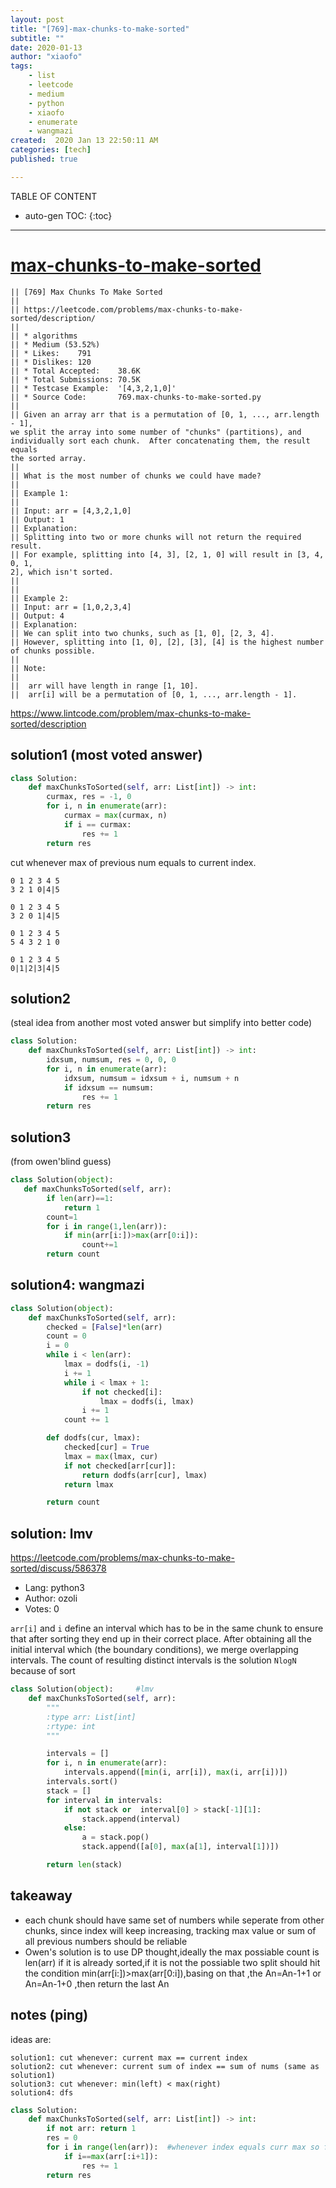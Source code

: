 ```yaml
---
layout: post
title: "[769]-max-chunks-to-make-sorted"
subtitle: ""
date: 2020-01-13
author: "xiaofo"
tags: 
    - list
    - leetcode
    - medium
    - python
    - xiaofo
    - enumerate
    - wangmazi
created:  2020 Jan 13 22:50:11 AM
categories: [tech]
published: true

---
```


TABLE OF CONTENT

* auto-gen TOC:
{:toc}

- - -

# [max-chunks-to-make-sorted](https://leetcode.com/problems/max-chunks-to-make-sorted/)

    || [769] Max Chunks To Make Sorted  
    || 
    || https://leetcode.com/problems/max-chunks-to-make-sorted/description/
    || 
    || * algorithms
    || * Medium (53.52%)
    || * Likes:    791
    || * Dislikes: 120
    || * Total Accepted:    38.6K
    || * Total Submissions: 70.5K
    || * Testcase Example:  '[4,3,2,1,0]'
    || * Source Code:       769.max-chunks-to-make-sorted.py
    || 
    || Given an array arr that is a permutation of [0, 1, ..., arr.length - 1],
    we split the array into some number of "chunks" (partitions), and
    individually sort each chunk.  After concatenating them, the result equals
    the sorted array.
    || 
    || What is the most number of chunks we could have made?
    || 
    || Example 1:
    || 
    || Input: arr = [4,3,2,1,0]
    || Output: 1
    || Explanation:
    || Splitting into two or more chunks will not return the required result.
    || For example, splitting into [4, 3], [2, 1, 0] will result in [3, 4, 0, 1,
    2], which isn't sorted.
    || 
    || 
    || Example 2:
    || Input: arr = [1,0,2,3,4]
    || Output: 4
    || Explanation:
    || We can split into two chunks, such as [1, 0], [2, 3, 4].
    || However, splitting into [1, 0], [2], [3], [4] is the highest number of chunks possible.
    || 
    || Note:
    || 
    || 	arr will have length in range [1, 10].
    || 	arr[i] will be a permutation of [0, 1, ..., arr.length - 1].

https://www.lintcode.com/problem/max-chunks-to-make-sorted/description

## solution1 (most voted answer) 

```python
class Solution:
    def maxChunksToSorted(self, arr: List[int]) -> int:
        curmax, res = -1, 0
        for i, n in enumerate(arr):
            curmax = max(curmax, n)
            if i == curmax:
                res += 1
        return res
```

cut whenever max of previous num equals to current index.

    0 1 2 3 4 5
    3 2 1 0|4|5

    0 1 2 3 4 5
    3 2 0 1|4|5

    0 1 2 3 4 5
    5 4 3 2 1 0

    0 1 2 3 4 5
    0|1|2|3|4|5

## solution2 

(steal idea from another most voted answer but simplify into better code) 

```python
class Solution:
    def maxChunksToSorted(self, arr: List[int]) -> int:
        idxsum, numsum, res = 0, 0, 0
        for i, n in enumerate(arr):
            idxsum, numsum = idxsum + i, numsum + n
            if idxsum == numsum:
                res += 1
        return res
```

## solution3

(from owen'blind guess)

```python
class Solution(object):
   def maxChunksToSorted(self, arr):
        if len(arr)==1:
            return 1
        count=1
        for i in range(1,len(arr)):
            if min(arr[i:])>max(arr[0:i]):
                count+=1
        return count
```

## solution4: wangmazi

```python
class Solution(object):
    def maxChunksToSorted(self, arr):
        checked = [False]*len(arr)
        count = 0
        i = 0
        while i < len(arr):
            lmax = dodfs(i, -1)
            i += 1
            while i < lmax + 1:
                if not checked[i]:
                    lmax = dodfs(i, lmax)
                i += 1
            count += 1

        def dodfs(cur, lmax):
            checked[cur] = True
            lmax = max(lmax, cur)
            if not checked[arr[cur]]:
                return dodfs(arr[cur], lmax)
            return lmax

        return count
```


## solution: lmv

https://leetcode.com/problems/max-chunks-to-make-sorted/discuss/586378

* Lang:    python3
* Author:  ozoli
* Votes:   0

`arr[i]` and `i` define an interval which has to be in the same chunk to ensure
that after sorting they end up in their correct place. After obtaining all the
initial interval which (the boundary conditions), we merge overlapping
intervals. The count of resulting distinct intervals is the solution `NlogN`
because of sort

```python
class Solution(object):     #lmv
    def maxChunksToSorted(self, arr):
        """
        :type arr: List[int]
        :rtype: int
        """

        intervals = []
        for i, n in enumerate(arr):
            intervals.append([min(i, arr[i]), max(i, arr[i])])
        intervals.sort()
        stack = []
        for interval in intervals:
            if not stack or  interval[0] > stack[-1][1]:
                stack.append(interval)
            else:
                a = stack.pop()
                stack.append([a[0], max(a[1], interval[1])])

        return len(stack)
```

## takeaway 

- each chunk should have same set of numbers while seperate from other chunks,
  since index will keep increasing, tracking max value or sum of all previous
  numbers should be reliable
- Owen's solution is to use DP thought,ideally the max possiable count is
  len(arr) if it is already sorted,if it is not the possiable two split should
  hit the condition min(arr[i:])>max(arr[0:i]),basing on that ,the An=An-1+1 or
  An=An-1+0 ,then return the last An

## notes (ping)

ideas are:

    solution1: cut whenever: current max == current index
    solution2: cut whenever: current sum of index == sum of nums (same as solution1)
    solution3: cut whenever: min(left) < max(right) 
    solution4: dfs


```python
class Solution:
    def maxChunksToSorted(self, arr: List[int]) -> int:
        if not arr: return 1
        res = 0
        for i in range(len(arr)):  #whenever index equals curr max so far, split
            if i==max(arr[:i+1]):
                res += 1
        return res
```
